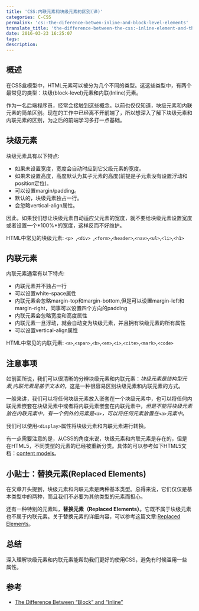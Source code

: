 ```yaml
---
title: 'CSS:内联元素和块级元素的区别(译)'
categories: C-CSS
permalink: 'cs:-the-diference-betwen-inline-and-block-level-elements'
translate_title: 'the-difference-between-the-css:-inline-element-and-the-block---level-element'
date: 2016-03-23 16:25:07
tags:
description:
---
```

## 概述
在CSS盒模型中，HTML元素可以被分为几个不同的类型。这这些类型中，有两个最常见的类型：块级(block-level)元素和内联(Inline)元素。  

作为一名后端程序员，经常会接触到这些概念。以前也仅仅知道，块级元素和内联元素的简单区别。现在的工作中已经离不开前端了，所以想深入了解下块级元素和内联元素的区别，为之后的前端学习多打一点基础。  


## 块级元素
块级元素具有以下特点:

* 如果未设置宽度，宽度会自动时应到它父级元素的宽度。
* 如果未设置高度，高度默认为其子元素的高度(前提是子元素没有设置浮动和position定位)。
* 可以设置margin/padding。
* 默认的，块级元素独占一行。
* 会忽略vertical-align属性。

因此，如果我们想让块级元素自动适应父元素的宽度，就不要给块级元素设置宽度或者设置一个*100%*的宽度，这样反而不好维护。  

HTML中常见的块级元素:
`<p> `,`<div> `,`<form>`,`<header>`,`<nav>`,`<ul>`,`<li>`,`<h1>`


## 内联元素
内联元素通常有以下特点:

* 内联元素并不独占一行
* 可以设置white-space属性
* 内联元素会忽略margin-top和margin-bottom,但是可以设置margin-left和margin-right，同事可以设置四个方向的padding
* 内联元素会忽略宽度和高度属性
* 内联元素一旦浮动，就会自动变为块级元素，并且拥有块级元素的所有属性
* 可以设置vertical-align属性


HTML中常见的内联元素:
`<a>`,`<span>`,`<b>`,`<em>`,`<i>`,`<cite>`,`<mark>`,`<code>`


## 注意事项
如前面所说，我们可以很清晰的分辨块级元素和内联元素：*块级元素是结构型元素,内联元素是基于文本的*，这是一种很容易区别块级元素和内联元素的方式。  

一般来讲，我们可以将任何块级元素放入嵌套在一个块级元素中，也可以将任何内联元素嵌套在块级元素中或者将内联元素嵌套在内联元素中，*但是不能将块级元素放在内联元素中，有一个例外的元素是`<a>`，可以将任何元素放置在`<a>`元素中*。  

我们可以使用`<display>`属性将块级元素和内联元素进行转换。  

有一点需要注意的是，从CSS的角度来说，块级元素和内联元素是存在的，但是在HTML5，不同类型的元素的已经被重新分类。具体的可以参考如下HTML5文档：[content models](https://html.spec.whatwg.org/multipage/dom.html#content-models)。

## 小贴士：替换元素(Replaced Elements)
在文章开头提到，块级元素和内联元素是两种基本类型。总得来说，它们仅仅是基本类型中的两种，而且我们不必要为其他类型的元素而担心。  

还有一种特别的元素叫，**替换元素（Replaced Elements）**。它既不属于块级元素也不属于内联元素。关于替换元素的详细内容，可以参考这篇文章:[Replaced Elements](http://reference.sitepoint.com/css/replacedelements)。  

## 总结
深入理解块级元素和内联元素能帮助我们更好的使用CSS，避免有时候滥用一些属性。  

## 参考
* [The Difference Between “Block” and “Inline”
](http://www.impressivewebs.com/difference-block-inline-css/)

<br />

